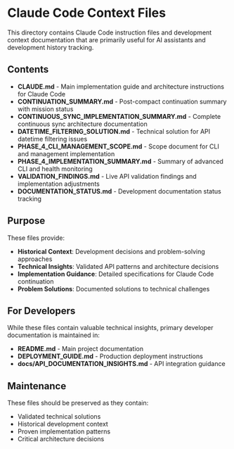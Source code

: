 # Claude Code Context Files

This directory contains Claude Code instruction files and development context documentation that are primarily useful for AI assistants and development history tracking.

## Contents

- **CLAUDE.md** - Main implementation guide and architecture instructions for Claude Code
- **CONTINUATION_SUMMARY.md** - Post-compact continuation summary with mission status
- **CONTINUOUS_SYNC_IMPLEMENTATION_SUMMARY.md** - Complete continuous sync architecture documentation
- **DATETIME_FILTERING_SOLUTION.md** - Technical solution for API datetime filtering issues
- **PHASE_4_CLI_MANAGEMENT_SCOPE.md** - Scope document for CLI and management implementation
- **PHASE_4_IMPLEMENTATION_SUMMARY.md** - Summary of advanced CLI and health monitoring
- **VALIDATION_FINDINGS.md** - Live API validation findings and implementation adjustments
- **DOCUMENTATION_STATUS.md** - Development documentation status tracking

## Purpose

These files provide:
- **Historical Context**: Development decisions and problem-solving approaches
- **Technical Insights**: Validated API patterns and architecture decisions
- **Implementation Guidance**: Detailed specifications for Claude Code continuation
- **Problem Solutions**: Documented solutions to technical challenges

## For Developers

While these files contain valuable technical insights, primary developer documentation is maintained in:
- **README.md** - Main project documentation
- **DEPLOYMENT_GUIDE.md** - Production deployment instructions
- **docs/API_DOCUMENTATION_INSIGHTS.md** - API integration guidance

## Maintenance

These files should be preserved as they contain:
- Validated technical solutions
- Historical development context
- Proven implementation patterns
- Critical architecture decisions